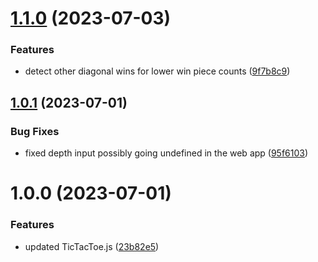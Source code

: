 # [1.1.0](https://github.com/mrdcvlsc/minimax-tic-tac-toe/compare/v1.0.1...v1.1.0) (2023-07-03)

### Features

- detect other diagonal wins for lower win piece counts ([9f7b8c9](https://github.com/mrdcvlsc/minimax-tic-tac-toe/commit/9f7b8c93b2c6686314b7b45249d0f4748b8f3143))

## [1.0.1](https://github.com/mrdcvlsc/minimax-tic-tac-toe/compare/v1.0.0...v1.0.1) (2023-07-01)

### Bug Fixes

- fixed depth input possibly going undefined in the web app ([95f6103](https://github.com/mrdcvlsc/minimax-tic-tac-toe/commit/95f61036d881bf09b94a99fa9e7922356ca1275b))

# 1.0.0 (2023-07-01)

### Features

- updated TicTacToe.js ([23b82e5](https://github.com/mrdcvlsc/minimax-tic-tac-toe/commit/23b82e5f5f0fb63a5e020da1ec00d7e67c24df0a))
